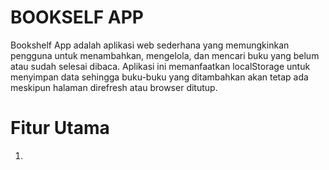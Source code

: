 # BOOKSELF APP
Bookshelf App adalah aplikasi web sederhana yang memungkinkan pengguna untuk menambahkan, mengelola, dan mencari buku yang belum atau sudah selesai dibaca. Aplikasi ini memanfaatkan localStorage untuk menyimpan data sehingga buku-buku yang ditambahkan akan tetap ada meskipun halaman direfresh atau browser ditutup.
# Fitur Utama
1. 